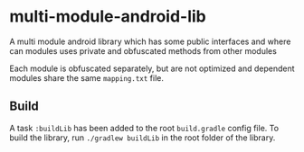 # multi-module-android-lib
A multi module android library which has some public interfaces and where can modules uses private and obfuscated methods from other modules

Each module is obfuscated separately, but are not optimized and dependent modules share the same `mapping.txt` file.

## Build

A task `:buildLib` has been added to the root `build.gradle` config file.
To build the library, run `./gradlew buildLib` in the root folder of the library.